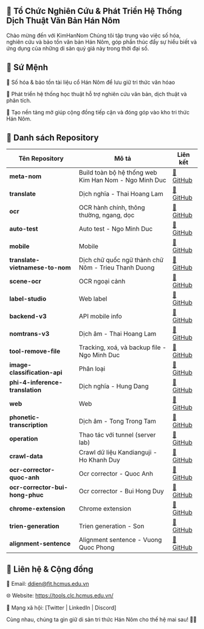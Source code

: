 ## 📜 Tổ Chức Nghiên Cứu & Phát Triển Hệ Thống Dịch Thuật Văn Bản Hán Nôm
Chào mừng đến với KimHanNom Chúng tôi tập trung vào việc số hóa, nghiên cứu và bảo tồn văn bản Hán Nôm, góp phần thúc đẩy sự hiểu biết và ứng dụng của những di sản quý giá này trong thời đại số.

## 🎯 Sứ Mệnh
🔹 Số hóa & bảo tồn tài liệu cổ Hán Nôm để lưu giữ tri thức văn hóao

🔹 Phát triển hệ thống học thuật hỗ trợ nghiên cứu văn bản, dịch thuật và phân tích. 

🔹 Tạo nền tảng mở giúp cộng đồng tiếp cận và đóng góp vào kho tri thức Hán Nôm.

## 📂 Danh sách Repository

| Tên Repository | Mô tả | Liên kết |
|---------------|-------|---------|
| **meta-nom** | Build toàn bộ hệ thống web Kim Han Nom - Ngo Minh Duc | [🔗 GitHub](https://github.com/clc-hcmus-edu-vn/meta-nom) |
| **translate** | Dịch nghĩa - Thai Hoang Lam | [🔗 GitHub](https://github.com/clc-hcmus-edu-vn/translate) |
| **ocr** | OCR hành chính, thông thường, ngang, dọc| [🔗 GitHub](https://github.com/clc-hcmus-edu-vn/ocr) |
| **auto-test** | Auto test - Ngo Minh Duc | [🔗 GitHub](https://github.com/clc-hcmus-edu-vn/auto-test) |
| **mobile** | Mobile | [🔗 GitHub](https://github.com/clc-hcmus-edu-vn/mobile) |
| **translate-vietnamese-to-nom** | Dịch chữ quốc ngữ thành chữ Nôm - Trieu Thanh Duong| [🔗 GitHub](https://github.com/clc-hcmus-edu-vn/translate-vietnamese-to-nom) |
| **scene-ocr** | OCR ngoại cảnh | [🔗 GitHub](https://github.com/clc-hcmus-edu-vn/scene-ocr) |
| **label-studio** | Web label | [🔗 GitHub](https://github.com/clc-hcmus-edu-vn/label-studio) |
| **backend-v3** | API mobile info | [🔗 GitHub](https://github.com/clc-hcmus-edu-vn/backend-v3) |
| **nomtrans-v3** | Dịch âm - Thai Hoang Lam | [🔗 GitHub](https://github.com/clc-hcmus-edu-vn/nomtrans-v3) |
| **tool-remove-file** | Tracking, xoá, và backup file - Ngo Minh Duc | [🔗 GitHub](https://github.com/clc-hcmus-edu-vn/tool-remove-file) |
| **image-classification-api** | Phân loại | [🔗 GitHub](https://github.com/clc-hcmus-edu-vn/image-classification-api) |
| **phi-4-inference-translation** | Dịch nghĩa - Hung Dang | [🔗 GitHub](https://github.com/clc-hcmus-edu-vn/phi-4-inference-translation) |
| **web** | Web | [🔗 GitHub](https://github.com/clc-hcmus-edu-vn/web) |
| **phonetic-transcription** | Dịch âm - Tong Trong Tam  | [🔗 GitHub](https://github.com/clc-hcmus-edu-vn/phonetic-transcription) |
| **operation** | Thao tác với tunnel (server lab) | [🔗 GitHub](https://github.com/clc-hcmus-edu-vn/operation) |
| **crawl-data** | Crawl dữ liệu Kandianguji - Ho Khanh Duy| [🔗 GitHub](https://github.com/clc-hcmus-edu-vn/crawl-data) |
| **ocr-corrector-quoc-anh** | Ocr corrector - Quoc Anh | [🔗 GitHub](https://github.com/clc-hcmus-edu-vn/ocr-corrector-quoc-anh) |
| **ocr-corrector-bui-hong-phuc** | Ocr corrector - Bui Hong Duy | [🔗 GitHub](https://github.com/clc-hcmus-edu-vn/ocr-corrector-bui-hong-phuc) |
| **chrome-extension** | Chrome extension | [🔗 GitHub](https://github.com/clc-hcmus-edu-vn/chrome-extension) |
| **trien-generation** | Trien generation - Son | [🔗 GitHub](https://github.com/clc-hcmus-edu-vn/trien-generation) |
| **alignment-sentence** | Alignment sentence - Vuong Quoc Phong | [🔗 GitHub](https://github.com/clc-hcmus-edu-vn/sentence-alignment) |


## 📢 Liên hệ & Cộng đồng
📧 Email: ddien@fit.hcmus.edu.vn 

🌐 Website: https://tools.clc.hcmus.edu.vn/

📢 Mạng xã hội: [Twitter | LinkedIn | Discord]

Cùng nhau, chúng ta gìn giữ di sản tri thức Hán Nôm cho thế hệ mai sau! 📜✨
